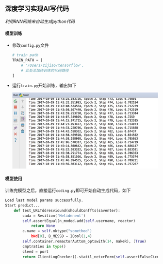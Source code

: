 ## 深度学习实现AI写代码
*利用RNN网络来自动生成python代码*

#### 模型训练

* 修改`config.py`文件

  ```python
  # train path
  TRAIN_PATH = [
      # '/Users/zijiao/tensorflow',
      # 此处添加待训练的代码路径
  ]
  ```

* 运行`train.py`开始训练，输出如下

  ![](doc/train.png)


#### 模型使用

训练完模型之后，直接运行`coding.py`即可开始自动生成代码，如下

```python
Load last model params successfully.
Start predict...
    def test_URLTddresviound(shouldConffts(saventer):
        cada = Resition('Helidenent')
        self.assertEqual(n_moded.add(self.username, reactor)
            return None
        c.name = self.mktype("somethod')
            bNd[0], B_MESSD = IBool(1,4)
        self.container.remactorAuttom_optswith(14, makeR), (True)
        cmptraties in type()
        cleed = port
        return ClientLogChecker().statil_netxrForm(self.assertFalseCicneLogoint, self, *args)
```

